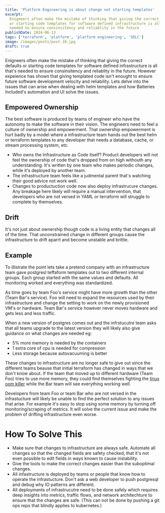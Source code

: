 ```yaml
---
title: 'Platform Engineering is about change not starting templates'
excerpt:
  Enigneers often make the mistake of thinking that giving the correct defaults
  or starting code templates for software defined infrastructure is all that's
  needed to ensure consinsitency and reliablity in the future
publishDate: 2024-06-13
tags: ['terraform', 'platform', 'platform engineering', 'SDLC']
image: /images/posts/post-10.jpg
draft: true
---
```


Enigneers often make the mistake of thinking that giving the correct defaults or
starting code templates for software defined infrastructure is all that's needed
to ensure consinsitency and reliablity in the future. However expeience has
shown that giving templated code isn't enought to ensure future software
development velocity and reliability. Lets delve into the issues that can arise
when dealing with helm templates and how Batteries Included's automation and UI
solve the issues.

## Empowered Ownership

The best software is produced by teams of engineer who have the autonomy to make
the software in their vision. The engineers need to feel a culture of ownership
and empowerment. That ownership empowerment is hurt badly by a model where a
infrastructure team hands out the best helm or terraform templates to any
developer that needs a database, cache, or stream processing system, etc.

- Who owns the Infrastructure as Code itself? Product developers will not feel
  the ownership of code that's dropped from on high withouth any understanding.
  It's written by one team who makes periodic changes, while it's deployed by
  another team.
- The infrastructure team feels like a judmental parent that's watching their
  good advice not work well.
- Changes to productuction code now also deploy infrastrucure changes. Any
  breakage here likely will require a manual intervention, that developers who
  are not versed in YAML or terraform will struggle to complete by themselves.

## Drift

It's not just about ownership though code is a living entity that changes all of
the time. That unconstrained change in different groups cause the infrastructure
to drift aparrt and become unstable and brittle.

## Example

To illistrate the point lets take a pretend company with an infrastructure team
gave postgresl teffaform templates out to two different internal groups. Each
group started with the same values and defaults. All monitoring worked and
everything was standardized.

As time goes by team Foo's service might have more growth than the other (Team
Bar's service). Foo will need to expand the resources used by their
infrastructure and change the setting to work on the newly provisioned VM's or
hardware. Team Bar's service however never moves hardware and gets less and less
traffic.

When a new version of postgres comes out and the infrstucutre team asks that all
teams upgrade to the latest version they will likely also give guidance on what
changes are needed eg:

- 5% more memory is needed by the containers
- 1 extra core of cpu is needed for compression
- Less storage because autovacuuming is better

These changes to infrastructure are no longer safe to give out since the
different teams beause that initial terraform has changed in ways that we don't
know about. If the team that moved up to different hardware (Team Foo) tries to
use more memory, they could find themselves fighting the
[linux oom killer](https://github.com/facebookincubator/oomd) while the Bar team
will see everything working well.

Developers from team Foo or team Bar who are not versed in the infrastucture
will likely be unable to find the perfect solution to any issues that arise. For
example it's easy to stop using some memory by turning off monitoring/scraping
of metrics. It will solve the current issue and make the problem of drifting
infrastructure even worse.

# How To Solve This

- Make sure that changes to infrastructure are always safe. Automate all changes
  so that the changed fields are safety checked, that it's not even possible to
  edit fields in ways known to cause instability.
- Give the tools to make the correct changes easier than the suboptimal changes.
- All infastructure is deployed by teams or people that know how to operate the
  infrastucture. Don't ask a web developer to push postgresql and debug why IO
  patterns are different.
- All deployments of infrastrucutre need to be done safely which requires deep
  insights into metrics, traffic flows, and network architechture to ensure that
  the changes are safe. (This can not be done by pushing a git ops repo that
  blindly applies to kubernetes.)
